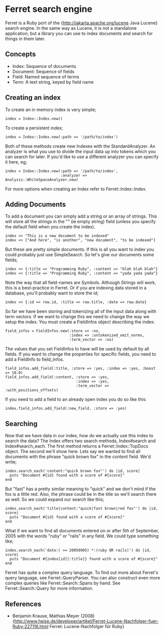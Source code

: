 
# Ferret search engine

Ferret is a Ruby port of the {http://jakarta.apache.org/lucene Java Lucene} search engine. In the same way as Lucene, it is not a standalone application, but a library you can use to index documents and search for things in them later.


## Concepts

* Index: Sequence of documents
* Document: Sequence of fields
* Field: Named sequence of terms
* Term: A text string, keyed by field name


## Creating an index

To create an in memory index is very simple;

    index = Index::Index.new()

To create a persistent index;

    index = Index::Index.new(:path => '/path/to/index')

Both of these methods create new Indexes with the StandardAnalyzer. An
analyzer is what you use to divide the input data up into tokens which you can
search for later. If you'd like to use a different analyzer you can specify it
here, eg;

    index = Index::Index.new(:path => '/path/to/index',
                             :analyzer => Analysis::WhiteSpaceAnalyzer.new)

For more options when creating an Index refer to Ferret::Index::Index.


## Adding Documents

To add a document you can simply add a string or an array of strings. This will
store all the strings in the "" (ie empty string) field (unless you specify the
default field when you create the index).

    index << "This is a new document to be indexed"
    index << ["And here", "is another", "new document", "to be indexed"]

But these are pretty simple documents. If this is all you want to index you
could probably just use SimpleSearch. So let's give our documents some fields;

    index << {:title => "Programming Ruby", :content => "blah blah blah"}
    index << {:title => "Programming Ruby", :content => "yada yada yada"}

Note the way that all field-names are Symbols. Although Strings will work,
this is a best-practice in Ferret. Or if you are indexing data stored in a
database, you'll probably want to store the id;

    index << {:id => row.id, :title => row.title, :date => row.date}

So far we have been storing and tokenizing all of the input data along with
term vectors. If we want to change this we need to change the way we setup the
index. You must create a FieldInfos object describing the index:

    field_infos = FieldInfos.new(:store => :no,
                                 :index => :untokenized_omit_norms,
                                 :term_vector => :no)

The values that you set FieldInfos to have will be used by default by all
fields. If you want to change the properties for specific fields, you need to
add a FieldInfo to field_infos. 

    field_infos.add_field(:title, :store => :yes, :index => :yes, :boost => 10.0)
    field_infos.add_field(:content, :store => :yes,
                                    :index => :yes,
                                    :term_vector => :with_positions_offsets)

If you need to add a field to an already open index you do so like this:

    index.field_infos.add_field(:new_field, :store => :yes)


## Searching

Now that we have data in our index, how do we actually use this index to
search the data? The Index offers two search methods, Index#search and
Index#search_each. The first method returns a Ferret::Index::TopDocs object.
The second we'll show here. Lets say we wanted to find all documents with the
phrase "quick brown fox" in the content field. We'd write;

    index.search_each('content:"quick brown fox"') do |id, score|
      puts "Document #{id} found with a score of #{score}"
    end

But "fast" has a pretty similar meaning to "quick" and we don't mind if the
fox is a little red. Also, the phrase could be in the title so we'll search
there as well. So we could expand our search like this;

    index.search_each('title|content:"quick|fast brown|red fox"') do |id, score|
      puts "Document #{id} found with a score of #{score}"
    end

What if we want to find all documents entered on or after 5th of September,
2005 with the words "ruby" or "rails" in any field. We could type something like;

    index.search_each('date:( >= 20050905) *:(ruby OR rails)') do |id, score|
      puts "Document #{index[id][:title]} found with a score of #{score}"
    end

Ferret has quite a complex query language. To find out more about Ferret's
query language, see Ferret::QueryParser. You can also construct even more
complex queries like Ferret::Search::Spans by hand. See Ferret::Search::Query
for more information.


## References

* Benjamin Krause, Mathias Meyer (2008) {http://www.heise.de/developer/artikel/Ferret-Lucene-Nachfolger-fuer-Ruby-227116.html Ferret: Lucene-Nachfolger für Ruby}

